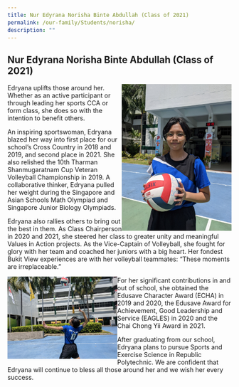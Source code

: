 ```yaml
---
title: Nur Edyrana Norisha Binte Abdullah (Class of 2021)
permalink: /our-family/Students/norisha/
description: ""
---
```

## Nur Edyrana Norisha Binte Abdullah (Class of 2021)

<img src="/images/Nur Edyrana Norisha Binte Abdullah 1.jpg" style="width:49%" align="right">

Edryana uplifts those around her. Whether as an active participant or through leading her sports CCA or form class, she does so with the intention to benefit others.&nbsp;

An inspiring sportswoman, Edryana blazed her way into first place for our school’s Cross Country in 2018 and 2019, and second place in 2021. She also relished the 10th Tharman Shanmugaratnam Cup Veteran Volleyball Championship in 2019. A collaborative thinker, Edryana pulled her weight during the Singapore and Asian Schools Math Olympiad and Singapore Junior Biology Olympiads.

Edryana also rallies others to bring out the best in them. As Class Chairperson in 2020 and 2021, she steered her class to greater unity and meaningful Values in Action projects. As the Vice-Captain of Volleyball, she fought for glory with her team and coached her juniors with a big heart. Her fondest Bukit View experiences are with her volleyball teammates: “These moments are irreplaceable.” <br clear="right">

<img src="/images/Nur Edyrana Norisha Binte Abdullah 2.jpg" style="width:49%" align="left">

For her significant contributions in and out of school, she obtained the Edusave Character Award (ECHA) in 2019 and 2020, the Edusave Award for Achievement, Good Leadership and Service (EAGLES) in 2020 and the Chai Chong Yii Award in 2021.  

After graduating from our school, Edryana plans to pursue Sports and Exercise Science in Republic Polytechnic. We are confident that Edryana will continue to bless all those around her and we wish her every success.